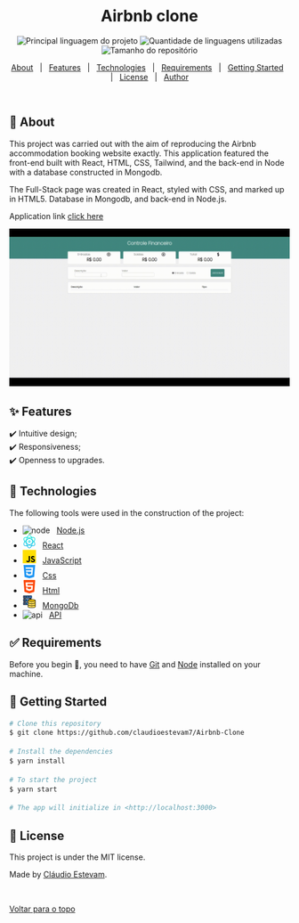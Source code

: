 <div align="center" id="top"> 
  &#xa0;
</div>


<!-- Titulo -->
<h1 align="center">Airbnb clone</h1>


<!-- Icones iniciais -->
<p align="center">
  <img alt="Principal linguagem do projeto" src="https://img.shields.io/github/languages/top/claudioestevam7/Airbnb-Clone?color=f48915">

  <img alt="Quantidade de linguagens utilizadas" src="https://img.shields.io/github/languages/count/claudioestevam7/Airbnb-Clone?color=f48915">

  <img alt="Tamanho do repositório" src="https://img.shields.io/github/repo-size/claudioestevam7/Airbnb-Clone?color=f48915">

  <!-- <img alt="Licença" src="https://img.shields.io/github/license/claudioestevam7/GymProject?color=f48915"> -->

  <!-- <img alt="Github issues" src="https://img.shields.io/github/issues/claudioestevam7/GymProject?color=56BEB8" />

  <img alt="Github forks" src="https://img.shields.io/github/forks/claudioestevam7/GymProject?color=56BEB8" />

  <img alt="Github stars" src="https://img.shields.io/github/stars/claudioestevam7/GymProject?color=56BEB8" /> -->
</p>

<!-- Status -->


<!-- Topicos -->
<p align="center">
  <a href="#dart-sobre">About</a> &#xa0; | &#xa0; 
  <a href="#sparkles-funcionalidades">Features</a> &#xa0; | &#xa0;
  <a href="#rocket-tecnologias">Technologies</a> &#xa0; | &#xa0;
  <a href="#white_check_mark-pré-requisitos">Requirements</a> &#xa0; | &#xa0;
  <a href="#checkered_flag-começando">Getting Started</a> &#xa0; | &#xa0;
  <a href="#memo-licença">License</a> &#xa0; | &#xa0;
  <a href="https://github.com/claudioestevam7" target="_blank">Author</a>
</p>

<br>



## :dart: About

This project was carried out with the aim of reproducing the Airbnb accommodation booking website exactly. This application featured the front-end built with React, HTML, CSS, Tailwind, and the back-end in Node with a database constructed in Mongodb.

The Full-Stack page was created in React, styled with CSS, and marked up in HTML5. Database in Mongodb, and back-end in Node.js.


Application link [click here](https://site-airbnb-clone.netlify.app/)


<img  alt="Principal linguagem do projeto" src="/sitevideo.gif" style="borderRadius=5">




## :sparkles: Features

:heavy_check_mark: Intuitive design;\
:heavy_check_mark: Responsiveness;\
:heavy_check_mark: Openness to upgrades.





## :rocket:  Technologies

The following tools were used in the construction of the project:

- <img alt="node" src="node.png"> &#xa0; [Node.js](https://nodejs.org/en/)
- <img alt="react" src="react.png"> &#xa0; [React](https://pt-br.reactjs.org/)
- <img alt="js" src="js.png"> &#xa0; [JavaScript](https://pt-br.reactjs.org/)
- <img alt="css" src="css.png"> &#xa0; [Css](https://www.w3schools.com/css/)
- <img alt="html" src="html.png"> &#xa0; [Html](https://www.w3schools.com/html/)
- <img alt="mongodb" src="database.png"> &#xa0; [MongoDb](https://www.mongodb.com/pt-br)
- <img alt="api" src="api.png"> &#xa0; [API](https://www.mongodb.com/pt-br)

## :white_check_mark: Requirements

Before you begin :checkered_flag:, you need to have [Git](https://git-scm.com) and [Node](https://nodejs.org/en/) installed on your machine.



## :checkered_flag: Getting Started

```bash
# Clone this repository
$ git clone https://github.com/claudioestevam7/Airbnb-Clone

# Install the dependencies
$ yarn install

# To start the project
$ yarn start

# The app will initialize in <http://localhost:3000>
```

## :memo: License

This project is under the MIT license.


Made by <a href="https://github.com/claudioestevam7" target="_blank">Cláudio Estevam</a>.

&#xa0;

<a href="#top">Voltar para o topo</a>